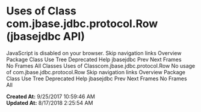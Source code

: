 # Uses of Class com.jbase.jdbc.protocol.Row (jbasejdbc   API)

JavaScript is disabled on your browser. Skip navigation links Overview Package Class Use Tree Deprecated Help jbasejdbc Prev Next Frames No Frames All Classes Uses of Classcom.jbase.jdbc.protocol.Row No usage of com.jbase.jdbc.protocol.Row Skip navigation links Overview Package Class Use Tree Deprecated Help jbasejdbc Prev Next Frames No Frames All   

**Created At:** 9/25/2017 10:59:46 AM  
**Updated At:** 8/17/2018 2:25:54 AM  

